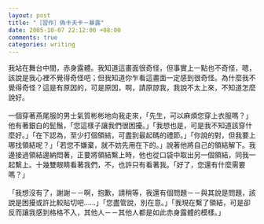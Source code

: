 ```yaml
--- 
layout: post
title: "［習作］偽卡夫卡－暴露"
date: 2005-10-07 22:12:00 +08:00
comments: true
categories: writing
---
```


我站在舞台中間，赤身露體。我知道這畫面很奇怪，但事實上一點也不奇怪，嗯，該說是我心裡不覺得奇怪吧；但我知道你乍看這畫面一定感到很奇怪。為什麼我不覺得奇怪？這是有原因的，可是原因，啊，請原諒我，我說不太上來，不知道怎麼說好。<br /><br />一個穿著燕尾服的男士氣質彬彬地向我走來，「先生，可以麻煩您穿上衣服嗎？」他有著銀白的髭鬚，「您這樣子讓我們很困擾。」「我想也是，可是我不知道該穿什麼好。」「在下認為，至少打個領結，可盡到最起碼的禮節。」「你說的對，但我要上哪找領結呢？」「若您不嫌棄，就不妨先用在下的。」說著他將自己的領結解下。我邊接過領結邊納悶著，正要將領結繫上時，他也從口袋中取出另一個領結，同我一起繫上。十幾雙眼睛看著我們，不，也許只有看著我。「好了，您還有什麼需要嗎？」<br /><br />「我想沒有了，謝謝－－啊，抱歉，請稍等，我還有個問題－－與其說是問題，該說是困擾或許比較貼切吧……」「您盡管說，別在意。」「我現在繫了領結，可是卻反而讓我感到格格不入，其他人－－其他人都是如此赤身露體的模樣。」
